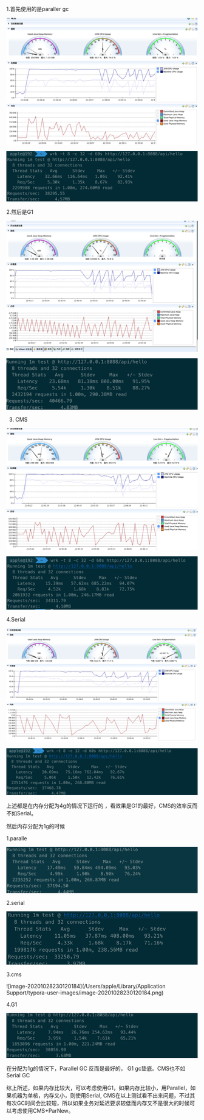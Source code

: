 

1.首先使用的是paraller gc  

![image text](https://raw.githubusercontent.com/realcalu/JAVA-000/main/Week_02/image/image-20201028223937333.png)

![image-20201028223959503](https://raw.githubusercontent.com/realcalu/JAVA-000/main/Week_02/image/image-20201028223959503.png)



2.然后是G1

![image-20201028224337684](https://raw.githubusercontent.com/realcalu/JAVA-000/main/Week_02/image/image-20201028224337684.png)

![image-20201028224349520](https://raw.githubusercontent.com/realcalu/JAVA-000/main/Week_02/image/image-20201028224349520.png)





3. CMS 

![image-20201028224647966](https://raw.githubusercontent.com/realcalu/JAVA-000/main/Week_02/image/image-20201028224647966.png)

![image-20201028224700482](https://raw.githubusercontent.com/realcalu/JAVA-000/main/Week_02/image/image-20201028224700482.png)



4.Serial 

![image-20201028224926119](https://raw.githubusercontent.com/realcalu/JAVA-000/main/Week_02/image/image-20201028224926119.png)

![image-20201028224945048](https://raw.githubusercontent.com/realcalu/JAVA-000/main/Week_02/image/image-20201028224945048.png)



上述都是在内存分配为4g的情况下运行的 ，看效果是G1的最好，CMS的效率反而不如Serial。





然后内存分配为1g的时候

1.paralle

![image-20201028225624607](https://raw.githubusercontent.com/realcalu/JAVA-000/main/Week_02/image/image-20201028225624607.png)



2.serial

![image-20201028225920262](https://raw.githubusercontent.com/realcalu/JAVA-000/main/Week_02/image/image-20201028225920262.png)



3.cms

![image-20201028230120184](/Users/apple/Library/Application Support/typora-user-images/image-20201028230120184.png)

4.G1

![image-20201028230235672](https://raw.githubusercontent.com/realcalu/JAVA-000/main/Week_02/image/image-20201028230235672.png)



在分配为1g的情况下，Parallel GC 反而是最好的， G1 gc垫底。CMS也不如Serial GC





综上所述，如果内存比较大，可以考虑使用G1，如果内存比较小，用Parallel，如果机器为单核，内存又小，则使用Serial, CMS在以上测试看不出来问题，不过其每次GC时间会比较短，所以如果业务对延迟要求较低而内存又不是很大的时候可以考虑使用CMS+ParNew。